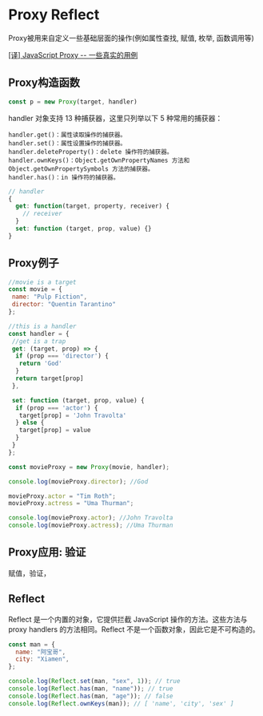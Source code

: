 # Proxy Reflect

Proxy被用来自定义一些基础层面的操作(例如属性查找, 赋值, 枚举, 函数调用等)

[[译] JavaScript Proxy -- 一些真实的用例](https://juejin.cn/post/6844904103882162184)

## Proxy构造函数

```js
const p = new Proxy(target, handler)
```

handler 对象支持 13 种捕获器，这里只列举以下 5 种常用的捕获器：

```
handler.get()：属性读取操作的捕获器。
handler.set()：属性设置操作的捕获器。
handler.deleteProperty()：delete 操作符的捕获器。
handler.ownKeys()：Object.getOwnPropertyNames 方法和 Object.getOwnPropertySymbols 方法的捕获器。
handler.has()：in 操作符的捕获器。
```

```js
// handler
{
  get: function(target, property, receiver) {
    // receiver
  }
  set: function (target, prop, value) {}
}
```

## Proxy例子

```js
//movie is a target
const movie = {
 name: "Pulp Fiction",
 director: "Quentin Tarantino"
};

//this is a handler
const handler = {
 //get is a trap
 get: (target, prop) => {
  if (prop === 'director') {
   return 'God'
  }
  return target[prop]
 },

 set: function (target, prop, value) {
  if (prop === 'actor') {
   target[prop] = 'John Travolta'
  } else {
   target[prop] = value
  }
 }
};

const movieProxy = new Proxy(movie, handler);

console.log(movieProxy.director); //God

movieProxy.actor = "Tim Roth";
movieProxy.actress = "Uma Thurman";

console.log(movieProxy.actor); //John Travolta
console.log(movieProxy.actress); //Uma Thurman

```

## Proxy应用: 验证

赋值，验证，

## Reflect

Reflect 是一个内置的对象，它提供拦截 JavaScript 操作的方法。这些方法与 proxy handlers 的方法相同。Reflect 不是一个函数对象，因此它是不可构造的。

```js
const man = {
  name: "阿宝哥",
  city: "Xiamen",
};

console.log(Reflect.set(man, "sex", 1)); // true
console.log(Reflect.has(man, "name")); // true
console.log(Reflect.has(man, "age")); // false
console.log(Reflect.ownKeys(man)); // [ 'name', 'city', 'sex' ]
```
